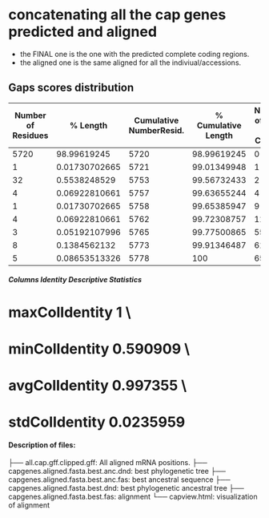 # concatenating all the cap genes predicted and aligned
- the FINAL one is the one with the predicted complete coding regions.
- the aligned one is the same aligned for all the indiviual/accessions.

## Gaps scores distribution
| Number of  Residues |  % Length    |  Cumulative NumberResid. |   % Cumulative    Length | Number of Gaps  per Column |  % Gaps  per Column | Gap Score per Column |
|---------------------|--------------|--------------------------|---------------------------|---------------------------|---------|-----------|
|  5720  |         98.99619245     |       5720     |       98.99619245   |          0       |        0            |   1         |
|  1     |       0.01730702665     |      5721      |      99.01349948    |         1        |       0.01515151515 |  0.9848484848 |
|  32    |      0.5538248529       |     5753       |    99.56732433      |       2          |     0.0303030303  |  0.9696969697 |
|  4     |     0.06922810661       |    5757        |    99.63655244      |       4          |     0.06060606061  | 0.9393939394 |
|  1     |        0.01730702665    |       5758     |       99.65385947   |          9       |        0.1363636364  |  0.8636363636 |
|  4     |        0.06922810661    |      5762      |      99.72308757    |         11       |       0.1666666667 |   0.8333333333 |
|  3     |        0.05192107996    |      5765      |      99.77500865    |         55       |       0.8333333333  |  0.1666666667 |
|  8     |        0.1384562132     |       5773     |       99.91346487   |          61      |        0.9242424242 |  0.07575757576 |
|  5     |        0.08653513326    |       5778     |       100           |          65      |        0.9848484848 |   0.01515151515 |

##### Columns Identity Descriptive Statistics
# maxColIdentity 1 \
# minColIdentity 0.590909 \
# avgColIdentity 0.997355 \
# stdColIdentity 0.0235959

#### Description of files:

├── all.cap.gff.clipped.gff: All aligned mRNA positions. 
├── capgenes.aligned.fasta.best.anc.dnd: best phylogenetic tree
├── capgenes.aligned.fasta.best.anc.fas: best ancestral sequence
├── capgenes.aligned.fasta.best.dnd: best phylogenetic ancestral tree
├── capgenes.aligned.fasta.best.fas: alignment 
└── capview.html: visualization of alignment
